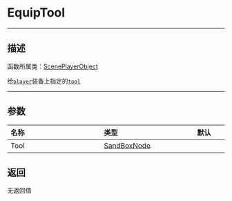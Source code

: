 # EquipTool
-----------------------------------------------------------------------------------------
## 描述

函数所属类：[ScenePlayerObject](/Api/Class/GamePlay/ScenePlayerObject.md)

给[`player`](/Api/Class/GamePlay/ScenePlayerObject.md)装备上指定的[`tool`](/Api/Class/GamePlay/SandboxTool.md)

-----------------------------------------------------------------------------------------
## 参数

|<div style="width:200px">**名称**</div>|<div style="width:200px">**类型**</div>|<div style="width:200px">**默认**</div>|<div style="width:345px">**描述**</div>|
|:--------------------|:--------------------|:--------------------|:--------------------|
|Tool|[SandBoxNode](/Api/Class/NoType/SandBoxNode.md)||即将装备的Tool|

## 返回

无返回值
